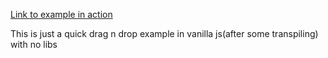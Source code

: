 [Link to example in action](https://vujita.github.io/drag-n-drop-example/)

This is just a quick drag n drop example in vanilla js(after some transpiling) with no libs